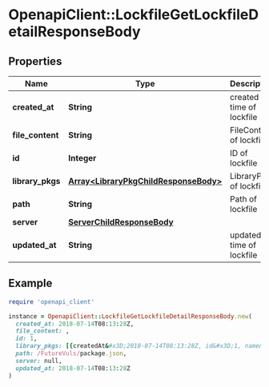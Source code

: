 # OpenapiClient::LockfileGetLockfileDetailResponseBody

## Properties

| Name | Type | Description | Notes |
| ---- | ---- | ----------- | ----- |
| **created_at** | **String** | created time of lockfile |  |
| **file_content** | **String** | FileContent of lockfile |  |
| **id** | **Integer** | ID of lockfile |  |
| **library_pkgs** | [**Array&lt;LibraryPkgChildResponseBody&gt;**](LibraryPkgChildResponseBody.md) | LibraryPkgs of lockfile | [optional] |
| **path** | **String** | Path of lockfile |  |
| **server** | [**ServerChildResponseBody**](ServerChildResponseBody.md) |  | [optional] |
| **updated_at** | **String** | updated time of lockfile |  |

## Example

```ruby
require 'openapi_client'

instance = OpenapiClient::LockfileGetLockfileDetailResponseBody.new(
  created_at: 2018-07-14T08:13:28Z,
  file_content: ,
  id: 1,
  library_pkgs: [{createdAt&#x3D;2018-07-14T08:13:28Z, id&#x3D;1, name&#x3D;package01, updatedAt&#x3D;2018-07-14T08:13:28Z, version&#x3D;1.0}, {createdAt&#x3D;2018-07-14T08:13:28Z, id&#x3D;1, name&#x3D;package01, updatedAt&#x3D;2018-07-14T08:13:28Z, version&#x3D;1.0}, {createdAt&#x3D;2018-07-14T08:13:28Z, id&#x3D;1, name&#x3D;package01, updatedAt&#x3D;2018-07-14T08:13:28Z, version&#x3D;1.0}, {createdAt&#x3D;2018-07-14T08:13:28Z, id&#x3D;1, name&#x3D;package01, updatedAt&#x3D;2018-07-14T08:13:28Z, version&#x3D;1.0}],
  path: /FutureVuls/package.json,
  server: null,
  updated_at: 2018-07-14T08:13:28Z
)
```

